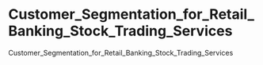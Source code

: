 # Customer_Segmentation_for_Retail_Banking_Stock_Trading_Services
Customer_Segmentation_for_Retail_Banking_Stock_Trading_Services
